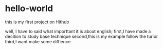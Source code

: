 # hello-world
this is my first project on Hithub

well, I have to said what importtant it is about english;
first,I have made a decition to study base technique 
second,this is my example follow the turior
third,I want make some diffience 
